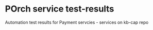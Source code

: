 # POrch service test-results
Automation test results for Payment servcies - services on kb-cap repo  
